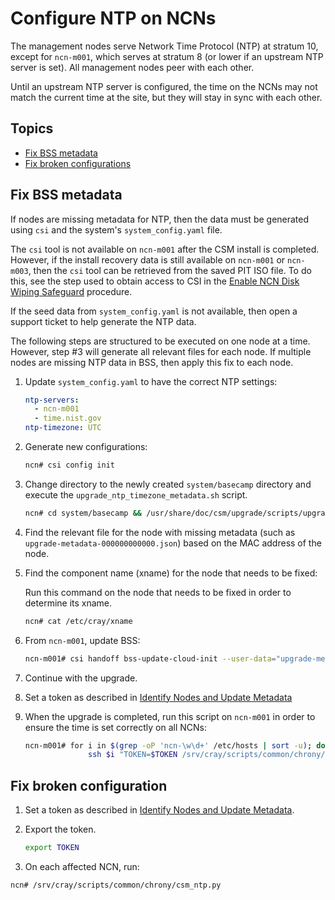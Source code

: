 # Configure NTP on NCNs

The management nodes serve Network Time Protocol (NTP) at stratum 10, except for `ncn-m001`, which serves at stratum 8 (or lower if an upstream NTP server is set). All management nodes peer with each other.

Until an upstream NTP server is configured, the time on the NCNs may not match the current time at the site, but they will stay in sync with each other.

## Topics

* [Fix BSS metadata](#fix-bss-metadata)
* [Fix broken configurations](#fix-broken-configurations)

<a name="fix-bss-metadata"></a>

## Fix BSS metadata

If nodes are missing metadata for NTP, then the data must be generated using `csi` and the system's `system_config.yaml` file.

The `csi` tool is not available on `ncn-m001` after the CSM install is completed. However, if the install recovery data is still available on `ncn-m001` or `ncn-m003`,
then the `csi` tool can be retrieved from the saved PIT ISO file. To do this, see the step used to obtain access to CSI in the
[Enable NCN Disk Wiping Safeguard](../../install/deploy_final_ncn.md#enable-ncn-disk-wiping-safeguard) procedure.

If the seed data from `system_config.yaml` is not available, then open a support ticket to help generate the NTP data.

The following steps are structured to be executed on one node at a time. However, step #3 will generate all relevant files for each node. If multiple nodes are missing NTP data in BSS, then apply this fix to each node.

1. Update `system_config.yaml` to have the correct NTP settings:

    ```yaml
    ntp-servers:
      - ncn-m001
      - time.nist.gov
    ntp-timezone: UTC
    ```

1. Generate new configurations:

    ```bash
    ncn# csi config init
    ```

1. Change directory to the newly created `system/basecamp` directory and execute the `upgrade_ntp_timezone_metadata.sh` script.

    ```bash
    ncn# cd system/basecamp && /usr/share/doc/csm/upgrade/scripts/upgrade_ntp_timezone_metadata.sh
    ```

1. Find the relevant file for the node with missing metadata (such as `upgrade-metadata-000000000000.json`) based on the MAC address of the node.

1. Find the component name (xname) for the node that needs to be fixed:

    Run this command on the node that needs to be fixed in order to determine its xname.

    ```bash
    ncn# cat /etc/cray/xname
    ```

1. From `ncn-m001`, update BSS:

    ```bash
    ncn-m001# csi handoff bss-update-cloud-init --user-data="upgrade-metadata-000000000000.json" --limit=<xname>`
    ```

1. Continue with the upgrade.

1. Set a token as described in [Identify Nodes and Update Metadata](Rebuild_NCNs/Identify_Nodes_and_Update_Metadata.md)

1. When the upgrade is completed, run this script on `ncn-m001` in order to ensure the time is set correctly on all NCNs:

    ```bash
    ncn-m001# for i in $(grep -oP 'ncn-\w\d+' /etc/hosts | sort -u); do 
                  ssh $i "TOKEN=$TOKEN /srv/cray/scripts/common/chrony/csm_ntp.py"; done
    ```

<a name="fix-broken-configs"></a>

## Fix broken configuration

1. Set a token as described in [Identify Nodes and Update Metadata](Rebuild_NCNs/Identify_Nodes_and_Update_Metadata.md).

1. Export the token.

    ```bash
    export TOKEN
    ```

1. On each affected NCN, run:

```bash
ncn# /srv/cray/scripts/common/chrony/csm_ntp.py
```
